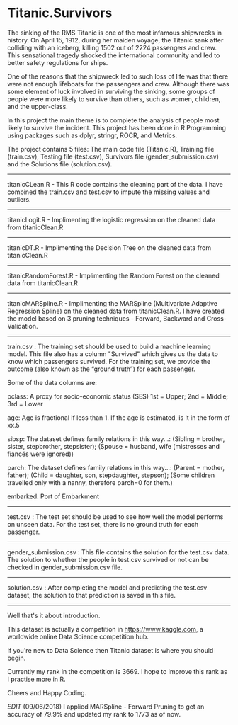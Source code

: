 # Titanic.Survivors

The sinking of the RMS Titanic is one of the most infamous shipwrecks in history.  On April 15, 1912, during her maiden voyage, the Titanic sank after colliding with an iceberg, killing 1502 out of 2224 passengers and crew. This sensational tragedy shocked the international community and led to better safety regulations for ships.  

One of the reasons that the shipwreck led to such loss of life was that there were not enough lifeboats for the passengers and crew. Although there was some element of luck involved in surviving the sinking, some groups of people were more likely to survive than others, such as women, children, and the upper-class.  

In this project the main theme is to complete the analysis of people most likely to survive the incident. This project has been done in R Programming using packages such as dplyr, stringr, ROCR, and Metrics. 

The project contains 5 files: The main code file (Titanic.R), Training file (train.csv), Testing file (test.csv), Survivors file (gender_submission.csv) and the Solutions file (solution.csv). 

----------------------------------------------------------------------------------------------------------------------------------------

titanicCLean.R - This R code contains the cleaning part of the data. I have combined the train.csv and test.csv to impute the missing values and outliers.

----------------------------------------------------------------------------------------------------------------------------------------

titanicLogit.R - Implimenting the logistic regression on the cleaned data from titanicClean.R

----------------------------------------------------------------------------------------------------------------------------------------

titanicDT.R - Implimenting the Decision Tree on the cleaned data from titanicClean.R

----------------------------------------------------------------------------------------------------------------------------------------

titanicRandomForest.R - Implimenting the Random Forest on the cleaned data from titanicClean.R

----------------------------------------------------------------------------------------------------------------------------------------

titanicMARSpline.R - Implimenting the MARSpline (Multivariate Adaptive Regression Spline) on the cleaned data from titanicClean.R. I have created the model based on 3 pruning techniques - Forward, Backward and Cross-Validation. 

----------------------------------------------------------------------------------------------------------------------------------------
train.csv : The training set should be used to build a machine learning model. This file also has a column "Survived" which gives us the data to know which passengers survived. For the training set, we provide the outcome (also known as the “ground truth”) for each passenger. 

Some of the data columns are:

pclass: A proxy for socio-economic status (SES) 1st = Upper; 2nd = Middle; 3rd = Lower

age: Age is fractional if less than 1. If the age is estimated, is it in the form of xx.5

sibsp: The dataset defines family relations in this way...: (Sibling = brother, sister, stepbrother, stepsister); (Spouse = husband, wife (mistresses and fiancés were ignored))

parch: The dataset defines family relations in this way...: (Parent = mother, father); (Child = daughter, son, stepdaughter, stepson); (Some children travelled only with a nanny, therefore parch=0 for them.)

embarked: Port of Embarkment

----------------------------------------------------------------------------------------------------------------------------------------

test.csv : The test set should be used to see how well the model performs on unseen data. For the test set, there is no ground truth for each passenger.

----------------------------------------------------------------------------------------------------------------------------------------

gender_submission.csv : This file contains the solution for the test.csv data. The solution to whether the people in test.csv survived or not can be checked in gender_submission.csv file.

----------------------------------------------------------------------------------------------------------------------------------------

solution.csv : After completing the model and predicting the test.csv dataset, the solution to that prediction is saved in this file.

----------------------------------------------------------------------------------------------------------------------------------------

Well that's it about introduction.

This dataset is actually a competition in https://www.kaggle.com, a worldwide online Data Science competition hub. 

If you're new to Data Science then Titanic dataset is where you should begin.

Currently my rank in the competition is 3669. I hope to improve this rank as I practise more in R.

Cheers and Happy Coding.

*EDIT* (09/06/2018)
I applied MARSpline - Forward Pruning to get an accuracy of 79.9% and updated my rank to 1773 as of now. 
